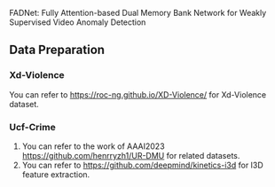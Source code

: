 FADNet: Fully Attention-based Dual Memory Bank Network for Weakly Supervised Video Anomaly Detection

## Data Preparation

### Xd-Violence
You can refer to https://roc-ng.github.io/XD-Violence/ for Xd-Violence dataset.

### Ucf-Crime
1. You can refer to the work of AAAI2023 https://github.com/henrryzh1/UR-DMU for related datasets.
2. You can refer to https://github.com/deepmind/kinetics-i3d for I3D feature extraction.


